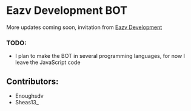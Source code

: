 # Eazv Development BOT
More updates coming soon, invitation from [Eazv Development](https://discord.gg/TxT6zsJCa2)

### TODO:
- I plan to make the BOT in several programming languages, for now I leave the JavaScript code

## Contributors:
- Enoughsdv
- Sheas13_
